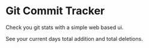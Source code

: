 # Git Commit Tracker

Check you git stats with a simple web based ui.

See your current days total addition and total deletions.

